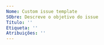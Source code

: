 ```yaml
---
Nome: Custom issue template
SObre: Descreve o objetivo do issue
Título: ''
Etiqueta: ''
Atribuições: ''
---
```



